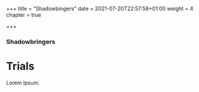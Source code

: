 +++
title = "Shadowbingers"
date = 2021-07-20T22:57:58+01:00
weight = 4
chapter = true

+++
### Shadowbringers

# Trials

Lorem Ipsum.